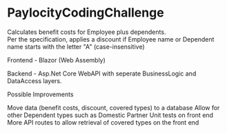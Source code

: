 # PaylocityCodingChallenge

Calculates benefit costs for Employee plus dependents.  
Per the specification, applies a discount if Employee name or Dependent name starts with the letter "A" (case-insensitive)

Frontend - Blazor (Web Assembly)

Backend - Asp.Net Core WebAPI with seperate BusinessLogic and DataAccess layers.

Possible Improvements
  
  Move data (benefit costs, discount, covered types) to a database
  Allow for other Dependent types such as Domestic Partner
  Unit tests on front end
  More API routes to allow retrieval of covered types on the front end
